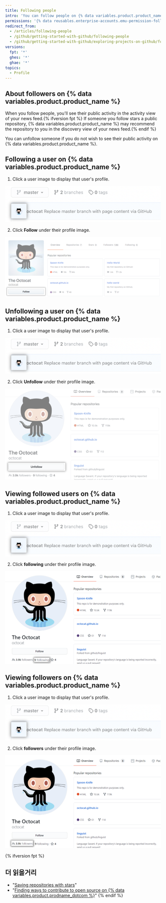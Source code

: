 ```yaml
---
title: Following people
intro: 'You can follow people on {% data variables.product.product_name %} to receive notifications about their activity{% ifversion fpt %} and discover projects in their communities{% endif %}.'
permissions: '{% data reusables.enterprise-accounts.emu-permission-follow %}'
redirect_from:
  - /articles/following-people
  - /github/getting-started-with-github/following-people
  - /github/getting-started-with-github/exploring-projects-on-github/following-people
versions:
  fpt: '*'
  ghes: '*'
  ghae: '*'
topics:
  - Profile
---
```


## About followers on {% data variables.product.product_name %}

When you follow people, you'll see their public activity in the activity view of your news feed.{% ifversion fpt %} If someone you follow stars a public repository, {% data variables.product.product_name %} may recommend the repository to you in the discovery view of your news feed.{% endif %}

You can unfollow someone if you do not wish to see their public activity on {% data variables.product.product_name %}.

## Following a user on {% data variables.product.product_name %}

1. Click a user image to display that user's profile.

  ![User image](/assets/images/help/profile/user-profile-image.png)

2. Click **Follow** under their profile image.

  ![Follow user button](/assets/images/help/profile/follow-user-button.png)

## Unfollowing a user on {% data variables.product.product_name %}

1.  Click a user image to display that user's profile.

  ![User image](/assets/images/help/profile/user-profile-image.png)

2.  Click **Unfollow** under their profile image.

  ![User profile button](/assets/images/help/profile/user-profile-unfollow-button.png)

## Viewing followed users on {% data variables.product.product_name %}

1. Click a user image to display that user's profile.

  ![User image](/assets/images/help/profile/user-profile-image.png)

2. Click **following** under their profile image.

  ![User following](/assets/images/help/profile/user-profile-following.png)

## Viewing followers on {% data variables.product.product_name %}

1. Click a user image to display that user's profile.

  ![User image](/assets/images/help/profile/user-profile-image.png)

2. Click **followers** under their profile image.

  ![User following](/assets/images/help/profile/user-profile-followers.png)



{% ifversion fpt %}
## 더 읽을거리

- "[Saving repositories with stars](/articles/saving-repositories-with-stars/)"
- "[Finding ways to contribute to open source on {% data variables.product.prodname_dotcom %}](/github/getting-started-with-github/finding-ways-to-contribute-to-open-source-on-github)"
{% endif %}
